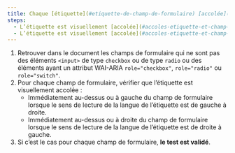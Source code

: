 ```yaml
---
title: Chaque [étiquette](#etiquette-de-champ-de-formulaire) [accolée](#accoles-etiquette-et-champ-accoles) à un [champ](#champ-de-saisie-de-formulaire) (à l’exception des cases à cocher, bouton radio ou balises ayant un attribut WAI-ARIA `role="checkbox"`, `role="radio"` ou `role="switch"`), vérifie-t-elle ces conditions (hors cas particuliers) ?
steps:
  - L’étiquette est visuellement [accolée](#accoles-etiquette-et-champ-accoles) immédiatement au-dessus ou à gauche du [champ de formulaire](#champ-de-saisie-de-formulaire) lorsque le sens de lecture de la langue de l’étiquette est de gauche à droite.
  - L’étiquette est visuellement [accolée](#accoles-etiquette-et-champ-accoles) immédiatement au-dessus ou à droite du [champ de formulaire](#champ-de-saisie-de-formulaire) lorsque le sens de lecture de la langue de l’étiquette est de droite à gauche.
---
```


1. Retrouver dans le document les champs de formulaire qui ne sont pas des éléments `<input>` de type `checkbox` ou de type `radio` ou des éléments ayant un attribut WAI-ARIA `role="checkbox"`, `role="radio"` ou `role="switch"`.
2. Pour chaque champ de formulaire, vérifier que l’étiquette est visuellement accolée :
   - Immédiatement au-dessus ou à gauche du champ de formulaire lorsque le sens de lecture de la langue de l’étiquette est de gauche à droite.
   - Immédiatement au-dessus ou à droite du champ de formulaire lorsque le sens de lecture de la langue de l’étiquette est de droite à gauche.
3. Si c’est le cas pour chaque champ de formulaire, **le test est validé**.
